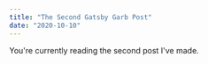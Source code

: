 ```yaml
---
title: "The Second Gatsby Garb Post"
date: "2020-10-10"
---
```


You're currently reading the second post I've made.
